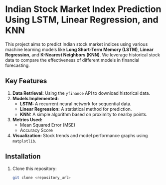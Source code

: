 # Indian Stock Market Index Prediction Using LSTM, Linear Regression, and KNN

This project aims to predict Indian stock market indices using various machine learning models like **Long Short-Term Memory (LSTM)**, **Linear Regression**, and **K-Nearest Neighbors (KNN)**. We leverage historical stock data to compare the effectiveness of different models in financial forecasting.

## Key Features
1. **Data Retrieval:** Using the `yfinance` API to download historical data.
2. **Models Implemented:**
   - **LSTM:** A recurrent neural network for sequential data.
   - **Linear Regression:** A statistical method for prediction.
   - **KNN:** A simple algorithm based on proximity to nearby points.
3. **Metrics Used:**
   - Mean Squared Error (MSE)
   - Accuracy Score
4. **Visualization:** Stock trends and model performance graphs using `matplotlib`.

## Installation
1. Clone this repository:
   ```bash
   git clone <repository_url>
